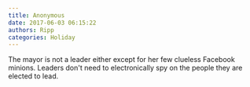 ```yaml
---
title: Anonymous
date: 2017-06-03 06:15:22
authors: Ripp
categories: Holiday
---
```


 The mayor is not a leader either except for her few clueless Facebook minions. Leaders don't need to electronically spy on the people they are elected to lead.